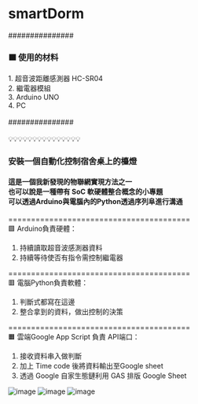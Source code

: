 # smartDorm
###############
<h3>🟫 使用的材料</h3>
1. 超音波距離感測器 HC-SR04<br>
2. 繼電器模組<br>
3. Arduino UNO<br>
4. PC<br>
<br>
###############<br>
<br>
💡💡💡💡💡💡💡💡💡💡💡💡💡💡💡
<br>
<h3>安裝一個自動化控制宿舍桌上的檯燈</h3>
<h4>這是一個我新發現的物聯網實現方法之一<br>
也可以說是一種帶有 SoC 軟硬體整合概念的小專題<br>
可以透過Arduino與電腦內的Python透過序列阜進行溝通<br>
</h4>

========================================<br>
🟩 Arduino負責硬體：<br>
1. 持續讀取超音波感測器資料<br>
2. 持續等待使否有指令需控制繼電器<br>

========================================<br>
🟥 電腦Python負責軟體：<br>
1. 判斷式都寫在這邊<br>
2. 整合拿到的資料，做出控制的決策<br>

========================================<br>
🟧 雲端Google App Script 負責 API端口：<br>
1. 接收資料串入做判斷 <br>
2. 加上 Time code 後將資料輸出至Google sheet <br>
3. 透過 Google 自家生態鏈利用 GAS 排版 Google Sheet <br>

![image](https://user-images.githubusercontent.com/52557611/200508579-7826d72e-7090-452c-9984-d16858ba6eb3.png)
![image](https://user-images.githubusercontent.com/52557611/200508630-db91f790-70d0-4f37-9a2f-77011b82b5fb.png)
![image](https://user-images.githubusercontent.com/52557611/200508716-a0b63234-7bbd-4126-899f-baeafdf9d480.png)
